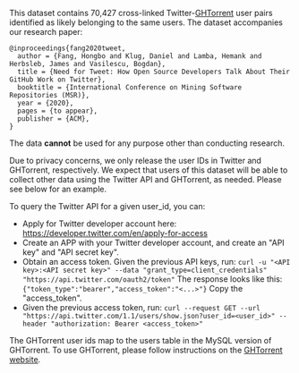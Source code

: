 This dataset contains 70,427 cross-linked Twitter-[GHTorrent](http://ghtorrent.org) user pairs identified as likely belonging to the same users. The dataset accompanies our research paper:

```
@inproceedings{fang2020tweet,
  author = {Fang, Hongbo and Klug, Daniel and Lamba, Hemank and Herbsleb, James and Vasilescu, Bogdan},
  title = {Need for Tweet: How Open Source Developers Talk About Their GitHub Work on Twitter},
  booktitle = {International Conference on Mining Software Repositories (MSR)},
  year = {2020},
  pages = {to appear},
  publisher = {ACM},
}
```
 
The data **cannot** be used for any purpose other than conducting research. 

Due to privacy concerns, we only release the user IDs in Twitter and GHTorrent, respectively. We expect that users of this dataset will be able to collect other data using the Twitter API and GHTorrent, as needed. Please see below for an example.

To query the Twitter API for a given user_id, you can:

- Apply for Twitter developer account here: https://developer.twitter.com/en/apply-for-access
- Create an APP with your Twitter developer account, and create an "API key" and "API secret key".
- Obtain an access token. Given the previous API keys, run: 
  `curl -u "<API key>:<API secret key>" --data "grant_type=client_credentials" "https://api.twitter.com/oauth2/token"`
  The response looks like this: `{"token_type":"bearer","access_token":"<...>"}`
  Copy the "access_token".
- Given the previous access token, run:
  `curl --request GET --url "https://api.twitter.com/1.1/users/show.json?user_id=<user_id>" --header "authorization: Bearer <access_token>"`

The GHTorrent user ids map to the users table in the MySQL version of GHTorrent. To use GHTorrent, please follow instructions on the [GHTorrent website](https://ghtorrent.org).
